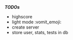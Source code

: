 **_TODOs_**

-   highscore
-   light mode :vomit_emoji:
-   create server
-   store user, stats, tests in db
